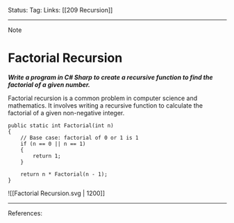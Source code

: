 Status: 
Tag:
Links: [[209 Recursion]]

---
> [!note] 
>  # Factorial Recursion

***Write a program in C# Sharp to create a recursive function to find the factorial of a given number.***

Factorial recursion is a common problem in computer science and mathematics. It involves writing a recursive function to calculate the factorial of a given non-negative integer.


``` run-csharp
public static int Factorial(int n)
{ 
	// Base case: factorial of 0 or 1 is 1 
	if (n == 0 || n == 1) 
	{ 
		return 1; 
	} 
	
	return n * Factorial(n - 1);  
}
```


![[Factorial Recursion.svg | 1200]]


---
References: